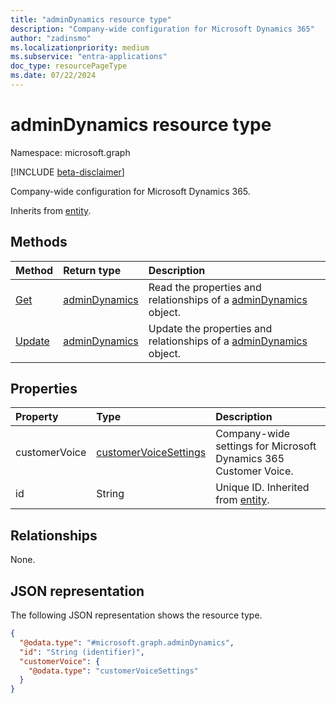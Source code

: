 ```yaml
---
title: "adminDynamics resource type"
description: "Company-wide configuration for Microsoft Dynamics 365"
author: "zadinsmo"
ms.localizationpriority: medium
ms.subservice: "entra-applications"
doc_type: resourcePageType
ms.date: 07/22/2024
---
```


# adminDynamics resource type

Namespace: microsoft.graph

[!INCLUDE [beta-disclaimer](../../includes/beta-disclaimer.md)]

Company-wide configuration for Microsoft Dynamics 365.


Inherits from [entity](../resources/entity.md).

## Methods
|Method|Return type|Description|
|:---|:---|:---|
|[Get](../api/admindynamics-get.md)|[adminDynamics](../resources/admindynamics.md)|Read the properties and relationships of a [adminDynamics](../resources/admindynamics.md) object.|
|[Update](../api/admindynamics-update.md)|[adminDynamics](../resources/admindynamics.md)|Update the properties and relationships of a [adminDynamics](../resources/admindynamics.md) object.|

## Properties
|Property|Type|Description|
|:---|:---|:---|
|customerVoice|[customerVoiceSettings](../resources/customervoicesettings.md)|Company-wide settings for Microsoft Dynamics 365 Customer Voice.|
|id|String|Unique ID. Inherited from [entity](../resources/entity.md).|

## Relationships
None.

## JSON representation
The following JSON representation shows the resource type.
<!-- {
  "blockType": "resource",
  "keyProperty": "id",
  "@odata.type": "microsoft.graph.adminDynamics",
  "baseType": "microsoft.graph.entity",
  "openType": false
}
-->
``` json
{
  "@odata.type": "#microsoft.graph.adminDynamics",
  "id": "String (identifier)",
  "customerVoice": {
    "@odata.type": "customerVoiceSettings"
  }
}
```

